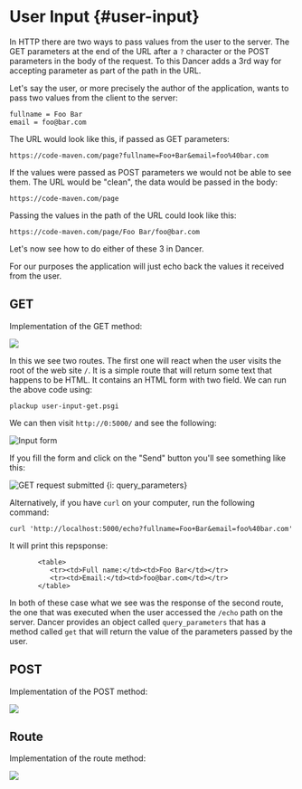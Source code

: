 # User Input {#user-input}

In HTTP there are two ways to pass values from the user to the server. The GET parameters at the end of the URL after a `?` character or the POST parameters in the body of the request. To this Dancer adds a 3rd way for accepting parameter as part of the path in the URL.

Let's say the user, or more precisely the author of the application, wants to pass two values from the client to the server:

```
fullname = Foo Bar
email = foo@bar.com
```

The URL would look like this, if passed as GET parameters:

```
https://code-maven.com/page?fullname=Foo+Bar&email=foo%40bar.com
```

If the values were passed as POST parameters we would not be able to see them. The URL would be "clean", the data would be passed in the body:

```
https://code-maven.com/page
```

Passing the values in the path of the URL could look like this:

```
https://code-maven.com/page/Foo Bar/foo@bar.com
```

Let's now see how to do either of these 3 in Dancer.

For our purposes the application will just echo back the values it received from the user.

## GET

Implementation of the GET method:

![](code/user-input-get.psgi)

In this we see two routes. The first one will react when the user visits the root of the web site `/`. It is a simple route that will return some text that happens to be HTML. It contains an HTML form with two field. We can run the above code using:

```
plackup user-input-get.psgi
```

We can then visit `http://0:5000/` and see the following:

![Input form](images/input-form.png)

If you fill the form and click on the "Send" button you'll see something like this:

![GET request submitted](images/input-form-get.png)
{i: query_parameters}

Alternatively, if you have `curl` on your computer, run the following command:

```
curl 'http://localhost:5000/echo?fullname=Foo+Bar&email=foo%40bar.com'
```

It will print this repsponse:

```
       <table>
          <tr><td>Full name:</td><td>Foo Bar</td></tr>
          <tr><td>Email:</td><td>foo@bar.com</td></tr>
       </table>
```

In both of these case what we see was the response of the second route, the one that was executed when the user accessed the `/echo` path on the server. Dancer provides an object called `query_parameters` that has a method called `get` that will return the value of the parameters passed by the user.



## POST

Implementation of the POST method:

![](code/user-input-post.psgi)

## Route

Implementation of the route method:

![](code/user-input-route.psgi)

